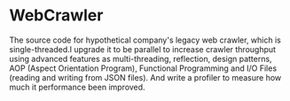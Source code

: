 # WebCrawler
The source code for hypothetical company's legacy web crawler, which is single-threaded.I upgrade it to be parallel to increase crawler throughput using advanced features as multi-threading, reflection, design patterns, AOP (Aspect Orientation Program), Functional Programming and I/O Files (reading and writing from JSON files). And write a profiler to measure how much it performance been improved. 
